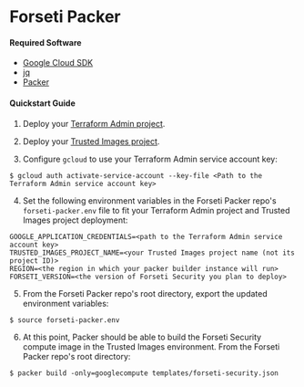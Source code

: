# Forseti Packer

#### Required Software

- [Google Cloud SDK](https://cloud.google.com/sdk/docs/quickstarts)
- [jq](https://stedolan.github.io/jq/download)
- [Packer](https://packer.io/downloads.html)

#### Quickstart Guide

  1. Deploy your [Terraform Admin project](https://github.com/yhuang/terraform-admin).

  2. Deploy your [Trusted Images project](https://github.com/yhuang/trusted-images).

  3. Configure `gcloud` to use your Terraform Admin service account key:
  ```
  $ gcloud auth activate-service-account --key-file <Path to the Terraform Admin service account key>
  ```

  4. Set the following environment variables in the Forseti Packer repo's `forseti-packer.env` file to fit your Terraform Admin project and Trusted Images project deployment:
  ```
  GOOGLE_APPLICATION_CREDENTIALS=<path to the Terraform Admin service account key>
  TRUSTED_IMAGES_PROJECT_NAME=<your Trusted Images project name (not its project ID)>
  REGION=<the region in which your packer builder instance will run>
  FORSETI_VERSION=<the version of Forseti Security you plan to deploy>
  ```

  5. From the Forseti Packer repo's root directory, export the updated environment variables:
  ```
  $ source forseti-packer.env
  ```

  6. At this point, Packer should be able to build the Forseti Security compute image in the Trusted Images environment.  From the Forseti Packer repo's root directory:
  ```
  $ packer build -only=googlecompute templates/forseti-security.json
  ```
